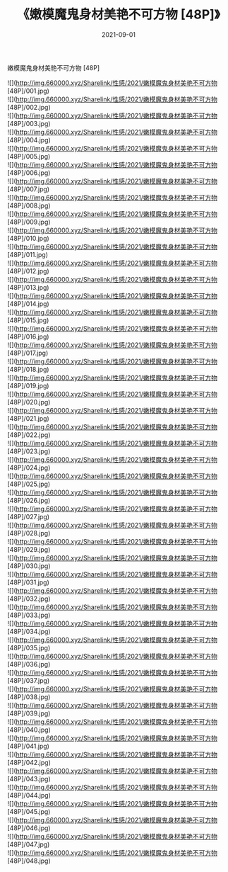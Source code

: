 ﻿---
layout: post
title:  《嫩模魔鬼身材美艳不可方物 [48P]》
date:   2021-09-01
img: http://img.660000.xyz/Sharelink/性感/2021/嫩模魔鬼身材美艳不可方物 [48P]/000.jpg
categories: [美女, 清纯, 唯美]
---

嫩模魔鬼身材美艳不可方物 [48P]

  ![](http://img.660000.xyz/Sharelink/性感/2021/嫩模魔鬼身材美艳不可方物 [48P]/001.jpg) <br> ![](http://img.660000.xyz/Sharelink/性感/2021/嫩模魔鬼身材美艳不可方物 [48P]/002.jpg) <br> ![](http://img.660000.xyz/Sharelink/性感/2021/嫩模魔鬼身材美艳不可方物 [48P]/003.jpg) <br> ![](http://img.660000.xyz/Sharelink/性感/2021/嫩模魔鬼身材美艳不可方物 [48P]/004.jpg) <br> ![](http://img.660000.xyz/Sharelink/性感/2021/嫩模魔鬼身材美艳不可方物 [48P]/005.jpg) <br> ![](http://img.660000.xyz/Sharelink/性感/2021/嫩模魔鬼身材美艳不可方物 [48P]/006.jpg) <br> ![](http://img.660000.xyz/Sharelink/性感/2021/嫩模魔鬼身材美艳不可方物 [48P]/007.jpg) <br> ![](http://img.660000.xyz/Sharelink/性感/2021/嫩模魔鬼身材美艳不可方物 [48P]/008.jpg) <br> ![](http://img.660000.xyz/Sharelink/性感/2021/嫩模魔鬼身材美艳不可方物 [48P]/009.jpg) <br> ![](http://img.660000.xyz/Sharelink/性感/2021/嫩模魔鬼身材美艳不可方物 [48P]/010.jpg) <br> ![](http://img.660000.xyz/Sharelink/性感/2021/嫩模魔鬼身材美艳不可方物 [48P]/011.jpg) <br> ![](http://img.660000.xyz/Sharelink/性感/2021/嫩模魔鬼身材美艳不可方物 [48P]/012.jpg) <br> ![](http://img.660000.xyz/Sharelink/性感/2021/嫩模魔鬼身材美艳不可方物 [48P]/013.jpg) <br> ![](http://img.660000.xyz/Sharelink/性感/2021/嫩模魔鬼身材美艳不可方物 [48P]/014.jpg) <br> ![](http://img.660000.xyz/Sharelink/性感/2021/嫩模魔鬼身材美艳不可方物 [48P]/015.jpg) <br> ![](http://img.660000.xyz/Sharelink/性感/2021/嫩模魔鬼身材美艳不可方物 [48P]/016.jpg) <br> ![](http://img.660000.xyz/Sharelink/性感/2021/嫩模魔鬼身材美艳不可方物 [48P]/017.jpg) <br> ![](http://img.660000.xyz/Sharelink/性感/2021/嫩模魔鬼身材美艳不可方物 [48P]/018.jpg) <br> ![](http://img.660000.xyz/Sharelink/性感/2021/嫩模魔鬼身材美艳不可方物 [48P]/019.jpg) <br> ![](http://img.660000.xyz/Sharelink/性感/2021/嫩模魔鬼身材美艳不可方物 [48P]/020.jpg) <br> ![](http://img.660000.xyz/Sharelink/性感/2021/嫩模魔鬼身材美艳不可方物 [48P]/021.jpg) <br> ![](http://img.660000.xyz/Sharelink/性感/2021/嫩模魔鬼身材美艳不可方物 [48P]/022.jpg) <br> ![](http://img.660000.xyz/Sharelink/性感/2021/嫩模魔鬼身材美艳不可方物 [48P]/023.jpg) <br> ![](http://img.660000.xyz/Sharelink/性感/2021/嫩模魔鬼身材美艳不可方物 [48P]/024.jpg) <br> ![](http://img.660000.xyz/Sharelink/性感/2021/嫩模魔鬼身材美艳不可方物 [48P]/025.jpg) <br> ![](http://img.660000.xyz/Sharelink/性感/2021/嫩模魔鬼身材美艳不可方物 [48P]/026.jpg) <br> ![](http://img.660000.xyz/Sharelink/性感/2021/嫩模魔鬼身材美艳不可方物 [48P]/027.jpg) <br> ![](http://img.660000.xyz/Sharelink/性感/2021/嫩模魔鬼身材美艳不可方物 [48P]/028.jpg) <br> ![](http://img.660000.xyz/Sharelink/性感/2021/嫩模魔鬼身材美艳不可方物 [48P]/029.jpg) <br> ![](http://img.660000.xyz/Sharelink/性感/2021/嫩模魔鬼身材美艳不可方物 [48P]/030.jpg) <br> ![](http://img.660000.xyz/Sharelink/性感/2021/嫩模魔鬼身材美艳不可方物 [48P]/031.jpg) <br> ![](http://img.660000.xyz/Sharelink/性感/2021/嫩模魔鬼身材美艳不可方物 [48P]/032.jpg) <br> ![](http://img.660000.xyz/Sharelink/性感/2021/嫩模魔鬼身材美艳不可方物 [48P]/033.jpg) <br> ![](http://img.660000.xyz/Sharelink/性感/2021/嫩模魔鬼身材美艳不可方物 [48P]/034.jpg) <br> ![](http://img.660000.xyz/Sharelink/性感/2021/嫩模魔鬼身材美艳不可方物 [48P]/035.jpg) <br> ![](http://img.660000.xyz/Sharelink/性感/2021/嫩模魔鬼身材美艳不可方物 [48P]/036.jpg) <br> ![](http://img.660000.xyz/Sharelink/性感/2021/嫩模魔鬼身材美艳不可方物 [48P]/037.jpg) <br> ![](http://img.660000.xyz/Sharelink/性感/2021/嫩模魔鬼身材美艳不可方物 [48P]/038.jpg) <br> ![](http://img.660000.xyz/Sharelink/性感/2021/嫩模魔鬼身材美艳不可方物 [48P]/039.jpg) <br> ![](http://img.660000.xyz/Sharelink/性感/2021/嫩模魔鬼身材美艳不可方物 [48P]/040.jpg) <br> ![](http://img.660000.xyz/Sharelink/性感/2021/嫩模魔鬼身材美艳不可方物 [48P]/041.jpg) <br> ![](http://img.660000.xyz/Sharelink/性感/2021/嫩模魔鬼身材美艳不可方物 [48P]/042.jpg) <br> ![](http://img.660000.xyz/Sharelink/性感/2021/嫩模魔鬼身材美艳不可方物 [48P]/043.jpg) <br> ![](http://img.660000.xyz/Sharelink/性感/2021/嫩模魔鬼身材美艳不可方物 [48P]/044.jpg) <br> ![](http://img.660000.xyz/Sharelink/性感/2021/嫩模魔鬼身材美艳不可方物 [48P]/045.jpg) <br> ![](http://img.660000.xyz/Sharelink/性感/2021/嫩模魔鬼身材美艳不可方物 [48P]/046.jpg) <br> ![](http://img.660000.xyz/Sharelink/性感/2021/嫩模魔鬼身材美艳不可方物 [48P]/047.jpg) <br> ![](http://img.660000.xyz/Sharelink/性感/2021/嫩模魔鬼身材美艳不可方物 [48P]/048.jpg) <br>